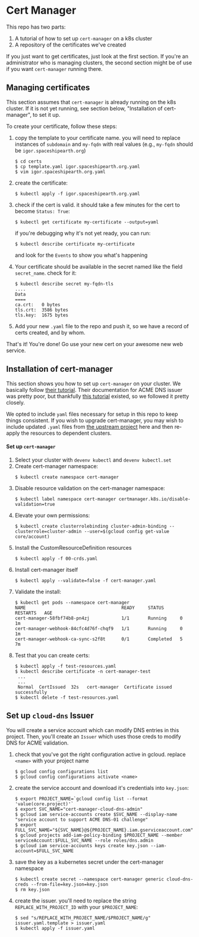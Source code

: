 # Cert Manager

This repo has two parts:
1. A tutorial of how to set up `cert-manager` on a k8s cluster
2. A repository of the certificates we've created

If you just want to get certificates, just look at the first section.
If you're an administrator who is managing clusters, the second section might be of use if you want `cert-manager` running there.

## Managing certificates

This section assumes that `cert-manager` is already running on the k8s cluster.
If it is not yet running, see section below, "Installation of cert-manager", to set it up.

To create your certificate, follow these steps:

1. copy the template to your certificate name. you will need to replace instances of `subdomain` and `my-fqdn` with real values (e.g., `my-fqdn` should be `igor.spaceshipearth.org`)
    ```
    $ cd certs
    $ cp template.yaml igor.spaceshipearth.org.yaml
    $ vim igor.spaceshipearth.org.yaml
    ```

1. create the certificate:
   ```
   $ kubectl apply -f igor.spaceshipearth.org.yaml
   ```

3. check if the cert is valid. it should take a few minutes for the cert to become `Status: True`:
   ```
   $ kubectl get certificate my-certificate --output=yaml
   ```
   if you're debugging why it's not yet ready, you can run:
   ```
   $ kubectl describe certificate my-certificate
   ```
   and look for the `Events` to show you what's happening

4. Your certificate should be available in the secret named like the field `secret_name`. check for it:
   ```
   $ kubectl describe secret my-fqdn-tls
   ....
   Data
   ====
   ca.crt:   0 bytes
   tls.crt:  3586 bytes
   tls.key:  1675 bytes
   ```

5. Add your new `.yaml` file to the repo and push it, so we have a record of certs created, and by whom.

That's it!
You're done!
Go use your new cert on your awesome new web service.


## Installation of cert-manager

This section shows you how to set up `cert-manager` on your cluster.
We basically follow [their tutorial](https://docs.cert-manager.io/en/latest/getting-started/install.html).
Their documentation for ACME DNS issuer was pretty poor, but thankfully [this tutorial](https://github.com/knative/docs/blob/master/serving/using-cert-manager-on-gcp.md) existed, so we followed it pretty closely.

We opted to include `yaml` files necessary for setup in this repo to keep things consistent.
If you wish to upgrade cert-manager, you may wish to include updated `.yaml` files from [the upstream project](https://github.com/jetstack/cert-manager) here and then re-apply the resources to dependent clusters.

#### Set up `cert-manager`

1. Select your cluster with `devenv kubectl` and `devenv kubectl.set`
1. Create cert-manager namespace:
   ```
   $ kubectl create namespace cert-manager
   ```
1. Disable resource validation on the cert-manager namespace:
   ```
   $ kubectl label namespace cert-manager certmanager.k8s.io/disable-validation=true
   ```
1. Elevate your own permissions:
   ```
   $ kubectl create clusterrolebinding cluster-admin-binding --clusterrole=cluster-admin --user=$(gcloud config get-value core/account)
   ```
1. Install the CustomResourceDefinition resources
   ```
   $ kubectl apply -f 00-crds.yaml
   ````
1. Install cert-manager itself
   ```
   $ kubectl apply --validate=false -f cert-manager.yaml
   ```
1. Validate the install:
   ```
   $ kubectl get pods --namespace cert-manager
   NAME                                    READY     STATUS      RESTARTS   AGE
   cert-manager-58fbf74b8-pn4zj            1/1       Running     0          1m
   cert-manager-webhook-84cfc4d76f-chqf9   1/1       Running     0          1m
   cert-manager-webhook-ca-sync-s2f8t      0/1       Completed   5          7m
   ```
1. Test that you can create certs:
   ```
   $ kubectl apply -f test-resources.yaml
   $ kubectl describe certificate -n cert-manager-test
    ...
    ...
    Normal  CertIssued  32s   cert-manager  Certificate issued successfully
   $ kubectl delete -f test-resources.yaml
   ```

## Set up `cloud-dns` Issuer

You will create a service account which can modify DNS entries in this project.
Then, you'll create an `Issuer` which uses those creds to modify DNS for ACME validation.

1. check that you've got the right configuration active in gcloud.
   replace `<name>` with your project name
   ```
   $ gcloud config configurations list
   $ gcloud config configurations activate <name>
   ```

1. create the service account and download it's credentials into `key.json`:
   ```
   $ export PROJECT_NAME=`gcloud config list --format 'value(core.project)'`
   $ export SVC_NAME="cert-manager-cloud-dns-admin"
   $ gcloud iam service-accounts create $SVC_NAME --display-name "service account to support ACME DNS-01 challenge"
   $ export FULL_SVC_NAME="${SVC_NAME}@${PROJECT_NAME}.iam.gserviceaccount.com"
   $ gcloud projects add-iam-policy-binding $PROJECT_NAME --member serviceAccount:$FULL_SVC_NAME --role roles/dns.admin
   $ gcloud iam service-accounts keys create key.json --iam-account=$FULL_SVC_NAME
   ```

1. save the key as a kubernetes secret under the cert-manager namespace
   ```
   $ kubectl create secret --namespace cert-manager generic cloud-dns-creds --from-file=key.json=key.json
   $ rm key.json
   ```

1. create the issuer. you'll need to replace the string `REPLACE_WITH_PROJECT_ID` with your `$PROJECT_NAME`:
   ```
   $ sed "s/REPLACE_WITH_PROJECT_NAME/$PROJECT_NAME/g" issuer.yaml.template > issuer.yaml
   $ kubectl apply -f issuer.yaml
   ```


